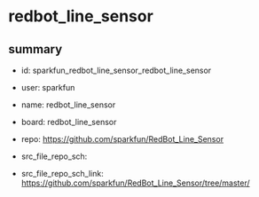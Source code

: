 # redbot_line_sensor
 
## summary 
* id: sparkfun_redbot_line_sensor_redbot_line_sensor
* user: sparkfun
* name: redbot_line_sensor
* board: redbot_line_sensor
* repo: https://github.com/sparkfun/RedBot_Line_Sensor



* src_file_repo_sch: 
* src_file_repo_sch_link: https://github.com/sparkfun/RedBot_Line_Sensor/tree/master/




